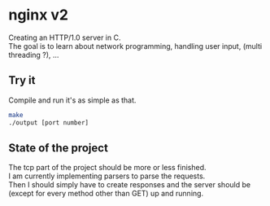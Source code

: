 # nginx v2

Creating an HTTP/1.0 server in C.  
The goal is to learn about network programming, handling user input, (multi threading ?), ...

## Try it

Compile and run it's as simple as that.  

```bash
make
./output [port number]
```

## State of the project

The tcp part of the project should be more or less finished.  
I am currently implementing parsers to parse the requests.  
Then I should simply have to create responses and the server should be (except for every method other than GET) up and running.  

